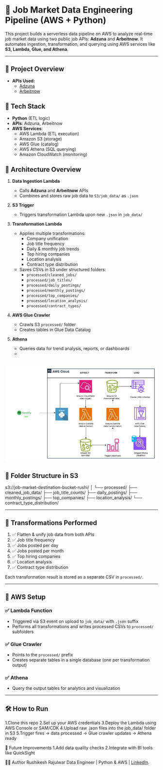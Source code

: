 # 🧠 Job Market Data Engineering Pipeline (AWS + Python)

This project builds a serverless data pipeline on AWS to analyze real-time job market data using two public job APIs: **Adzuna** and **Arbeitnow**. It automates ingestion, transformation, and querying using AWS services like **S3, Lambda, Glue, and Athena**.

---

## 🚀 Project Overview

- **APIs Used:**  
  - [Adzuna](https://developer.adzuna.com/)  
  - [Arbeitnow](https://documenter.getpostman.com/view/18545278/2s93z9dZgD)

## 🚀 Tech Stack

- **Python** (ETL logic)
- **APIs**: Adzuna, Arbeitnow
- **AWS Services**:
  - AWS Lambda (ETL execution)
  - Amazon S3 (storage)
  - AWS Glue (catalog)
  - AWS Athena (SQL querying)
  - Amazon CloudWatch (monitoring)

## 🚀 Architecture Overview

1. **Data Ingestion Lambda**
   - Calls **Adzuna** and **Arbeitnow** APIs
   - Combines and stores raw job data to `S3/job_data/` as `.json`

2. **S3 Trigger**
   - Triggers transformation Lambda upon new `.json` in `job_data/`

3. **Transformation Lambda**
   - Applies multiple transformations:
     - Company unification
     - Job title frequency
     - Daily & monthly job trends
     - Top hiring companies
     - Location analysis
     - Contract type distribution
   - Saves CSVs in S3 under structured folders:
     - `processed/cleaned_jobs/`
     - `processed/job_titles/`
     - `processed/daily_postings/`
     - `processed/monthly_postings/`
     - `processed/top_companies/`
     - `processed/location_analysis/`
     - `processed/contract_types/`

4. **AWS Glue Crawler**
   - Crawls S3 `processed/` folder
   - Creates tables in Glue Data Catalog

5. **Athena**
   - Queries data for trend analysis, reports, or dashboards
   - 
![Architecture Diagram.](https://github.com/rushi4git/spotify-end-to-end-data-engineering-project/blob/main/architecture_diagram_spotify.jpg)
---

## 📂 Folder Structure in S3
s3://job-market-destination-bucket-rushi/
│
└── processed/
    ├── cleaned_job_data/
    ├── job_title_counts/
    ├── daily_postings/
    ├── monthly_postings/
    ├── top_companies/
    ├── location_analysis/
    └── contract_type_distribution/

---

## 🔁 Transformations Performed

1. ✅ Flatten & unify job data from both APIs  
2. ✅ Job title frequency  
3. ✅ Jobs posted per day  
4. ✅ Jobs posted per month  
5. ✅ Top hiring companies  
6. ✅ Location analysis  
7. ✅ Contract type distribution

Each transformation result is stored as a separate CSV in `processed/`.

---

## 🧪 AWS Setup

### ✅ Lambda Function

- Triggered via S3 event on upload to `job_data/` with `.json` suffix
- Performs all transformations and writes processed CSVs to `processed/` subfolders

### ✅ Glue Crawler

- Points to the `processed/` prefix
- Creates separate tables in a single database (one per transformation output)

### ✅ Athena

- Query the output tables for analytics and visualization

---

## 🛠️ How to Run
1.Clone this repo
2.Set up your AWS credentials
3.Deploy the Lambda using AWS Console or SAM/CDK
4.Upload raw .json files into the job_data/ folder in S3
5.Trigger fires → data processed → Glue crawler updates → Athena ready

📌 Future Improvements
1.Add data quality checks
2.Integrate with BI tools like QuickSight

🧑‍💻 Author
Rushikesh Rajulwar
Data Engineer | Python & AWS | [LinkedIn](https://www.linkedin.com/in/rushikesh-rajulwar/).

